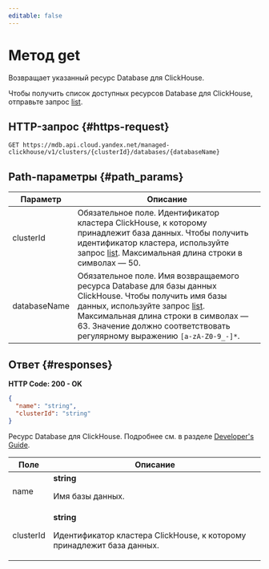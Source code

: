 ```yaml
---
editable: false
---
```


# Метод get
Возвращает указанный ресурс Database для ClickHouse.
 
Чтобы получить список доступных ресурсов Database для ClickHouse, отправьте запрос [list](/docs/managed-clickhouse/api-ref/Database/list).
 
## HTTP-запрос {#https-request}
```
GET https://mdb.api.cloud.yandex.net/managed-clickhouse/v1/clusters/{clusterId}/databases/{databaseName}
```
 
## Path-параметры {#path_params}
 
Параметр | Описание
--- | ---
clusterId | Обязательное поле. Идентификатор кластера ClickHouse, к которому принадлежит база данных. Чтобы получить идентификатор кластера, используйте запрос [list](/docs/managed-clickhouse/api-ref/Cluster/list).  Максимальная длина строки в символах — 50.
databaseName | Обязательное поле. Имя возвращаемого ресурса Database для базы данных ClickHouse. Чтобы получить имя базы данных, используйте запрос [list](/docs/managed-clickhouse/api-ref/Database/list).  Максимальная длина строки в символах — 63. Значение должно соответствовать регулярному выражению `` [a-zA-Z0-9_-]* ``.
 
## Ответ {#responses}
**HTTP Code: 200 - OK**

```json 
{
  "name": "string",
  "clusterId": "string"
}
```
Ресурс Database для ClickHouse. Подробнее см. в разделе [Developer's Guide](/docs/managed-clickhouse/concepts).
 
Поле | Описание
--- | ---
name | **string**<br><p>Имя базы данных.</p> 
clusterId | **string**<br><p>Идентификатор кластера ClickHouse, к которому принадлежит база данных.</p> 